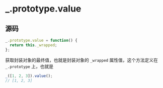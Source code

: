 # _.prototype.value

## 源码

```js
_.prototype.value = function() {
  return this._wrapped;
};
```
获取封装对象的最终值，也就是封装对象的 `_wrapped` 属性值，这个方法定义在 `_.prototype` 上，也就是

```js
_([1, 2, 3]).value();
// [1, 2, 3]
```